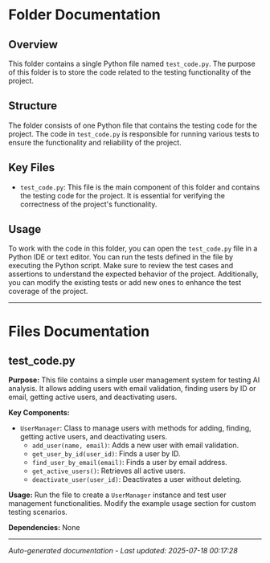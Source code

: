 # Folder Documentation

## Overview
This folder contains a single Python file named `test_code.py`. The purpose of this folder is to store the code related to the testing functionality of the project.

## Structure
The folder consists of one Python file that contains the testing code for the project. The code in `test_code.py` is responsible for running various tests to ensure the functionality and reliability of the project.

## Key Files
- `test_code.py`: This file is the main component of this folder and contains the testing code for the project. It is essential for verifying the correctness of the project's functionality.

## Usage
To work with the code in this folder, you can open the `test_code.py` file in a Python IDE or text editor. You can run the tests defined in the file by executing the Python script. Make sure to review the test cases and assertions to understand the expected behavior of the project. Additionally, you can modify the existing tests or add new ones to enhance the test coverage of the project.

---

# Files Documentation

## test_code.py

**Purpose:** This file contains a simple user management system for testing AI analysis. It allows adding users with email validation, finding users by ID or email, getting active users, and deactivating users.

**Key Components:**
- `UserManager`: Class to manage users with methods for adding, finding, getting active users, and deactivating users.
  - `add_user(name, email)`: Adds a new user with email validation.
  - `get_user_by_id(user_id)`: Finds a user by ID.
  - `find_user_by_email(email)`: Finds a user by email address.
  - `get_active_users()`: Retrieves all active users.
  - `deactivate_user(user_id)`: Deactivates a user without deleting.

**Usage:** Run the file to create a `UserManager` instance and test user management functionalities. Modify the example usage section for custom testing scenarios.

**Dependencies:** None

---
*Auto-generated documentation - Last updated: 2025-07-18 00:17:28*
